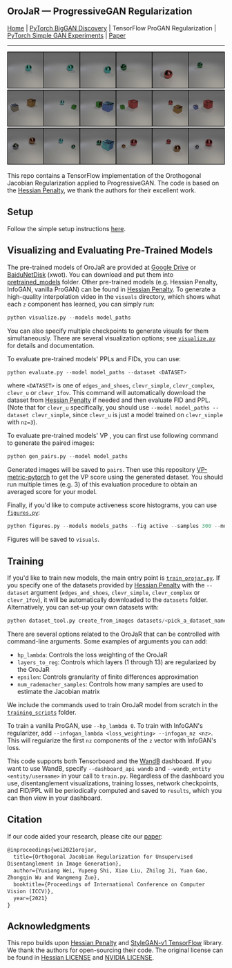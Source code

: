 ## OroJaR &mdash; ProgressiveGAN Regularization

[Home](../) | [PyTorch BigGAN Discovery](../biggan_discovery) | TensorFlow ProGAN Regularization | [PyTorch Simple GAN Experiments](../biggan_discovery) | [Paper](./)

---

![Teaser image](../teaser_images/simple.gif)
![Teaser image](../teaser_images/complex1.gif)
![Teaser image](../teaser_images/complex2.gif)

This repo contains a TensorFlow implementation of the Orothogonal Jacobian Regularization applied to ProgressiveGAN. The code is based on the [Hessian Penalty](https://github.com/wpeebles/hessian_penalty), we thank the authors for their excellent work.  

## Setup

Follow the simple setup instructions [here](../README.md#getting-started). 

## Visualizing and Evaluating Pre-Trained Models

The pre-trained models of OroJaR are provided at [Google Drive](https://drive.google.com/drive/folders/1fi9mc-KxLmi-d39dQMFHc6acxFQvTaND) or [BaiduNetDisk](https://pan.baidu.com/s/1Kqa4rlOfxt6atoN1qrxU_w) (xwot). You can download and put them into [pretrained_models](./pretrained_models) folder. Other pre-trained models (e.g. Hessian Penalty, InfoGAN, vanilla ProGAN) can be found in [Hessian Penalty](https://github.com/wpeebles/hessian_penalty/tree/master/progan_experiments). To generate a high-quality interpolation video in the `visuals` directory, which shows what each `z` component has learned, you can simply run:

```python
python visualize.py --models model_paths
```

You can also specify multiple checkpoints to generate visuals for them simultaneously. There are several visualization options; see [`visualize.py`](visualize.py) for details and documentation.

To evaluate pre-trained models' PPLs and FIDs, you can use:

```python
python evaluate.py --model model_paths --dataset <DATASET>
```
where `<DATASET>` is one of `edges_and_shoes`, `clevr_simple`, `clevr_complex`, `clevr_u` or `clevr_1fov`. This command will automatically download the dataset from [Hessian Penalty](http://efrosgans.eecs.berkeley.edu/HessianPenalty/resources/) if needed and then evaluate FID and PPL. (Note that for `clevr_u` specifically, you should use `--model model_paths --dataset clevr_simple`, since `clevr_u` is just a model trained on `clevr_simple` with `nz=3`).

To evaluate pre-trained models' VP , you can first use following command to generate the paired images:

```python
python gen_pairs.py --model model_paths
```

Generated images will be saved to `pairs`. Then use this repository [VP-metric-pytorch](https://github.com/zhuxinqimac/VP-metric-pytorch) to get the VP score using the generated dataset. You should run multiple times (e.g. 3) of this evaluation procedure to obtain an averaged score for your model.

Finally, if you'd like to compute activeness score histograms, you can use [`figures.py`](figures.py):

```python
python figures.py --models models_paths --fig active --samples 300 --model_names <names for histograms> --dataset_names <titles for histograms>
```

Figures will be saved to `visuals`.

## Training

If you'd like to train new models, the main entry point is [`train_orojar.py`](train_orojar.py). If you specify one of the datasets provided by [Hessian Penalty](http://efrosgans.eecs.berkeley.edu/HessianPenalty/resources/) with the `--dataset` argument (`edges_and_shoes`, `clevr_simple`, `clevr_complex` or `clevr_1fov`), it will be automatically downloaded to the `datasets` folder. Alternatively, you can set-up your own datasets with:

```python
python dataset_tool.py create_from_images datasets/<pick_a_dataset_name> <path_to_folder_of_images>
```

There are several options related to the OroJaR that can be controlled with command-line arguments. Some examples of arguments you can add:

* `hp_lambda`: Controls the loss weighting of the OroJaR
* `layers_to_reg`: Controls which layers (1 through 13) are regularized by the OroJaR
* `epsilon`: Controls granularity of finite differences approximation
* `num_rademacher_samples`: Controls how many samples are used to estimate the Jacobian matrix

We include the commands used to train OroJaR model from scratch in the [`training_scripts`](training_scripts) folder. 

To train a vanilla ProGAN, use `--hp_lambda 0`. To train with InfoGAN's regularizer, add `--infogan_lambda <loss_weighting> --infogan_nz <nz>`. This will regularize the first `nz` components of the `z` vector with InfoGAN's loss.

This code supports both Tensorboard and the [WandB](https://www.wandb.com/) dashboard. If you want to use WandB, specify `--dashboard_api wandb` and `--wandb_entity <entity/username>` in your call to `train.py`. Regardless of the dashboard you use, disentanglement visualizations, training losses, network checkpoints, and FID/PPL will be periodically computed and saved to `results`, which you can then view in your dashboard.

## Citation

If our code aided your research, please cite our [paper](./):
```
@inproceedings{wei2021orojar,
  title={Orthogonal Jacobian Regularization for Unsupervised Disentanglement in Image Generation},
  author={Yuxiang Wei, Yupeng Shi, Xiao Liu, Zhilog Ji, Yuan Gao, Zhongqin Wu and Wangmeng Zuo},
  booktitle={Proceedings of International Conference on Computer Vision (ICCV)},
  year={2021}
}
```

## Acknowledgments

This repo builds upon [Hessian Penalty](https://github.com/wpeebles/hessian_penalty) and [StyleGAN-v1 TensorFlow](https://github.com/NVlabs/stylegan) library. We thank the authors for open-sourcing their code. The original license can be found in [Hessian LICENSE](LICENSE-Hessian.txt) and [NVIDIA LICENSE](LICENSE-NVIDIA.txt).
